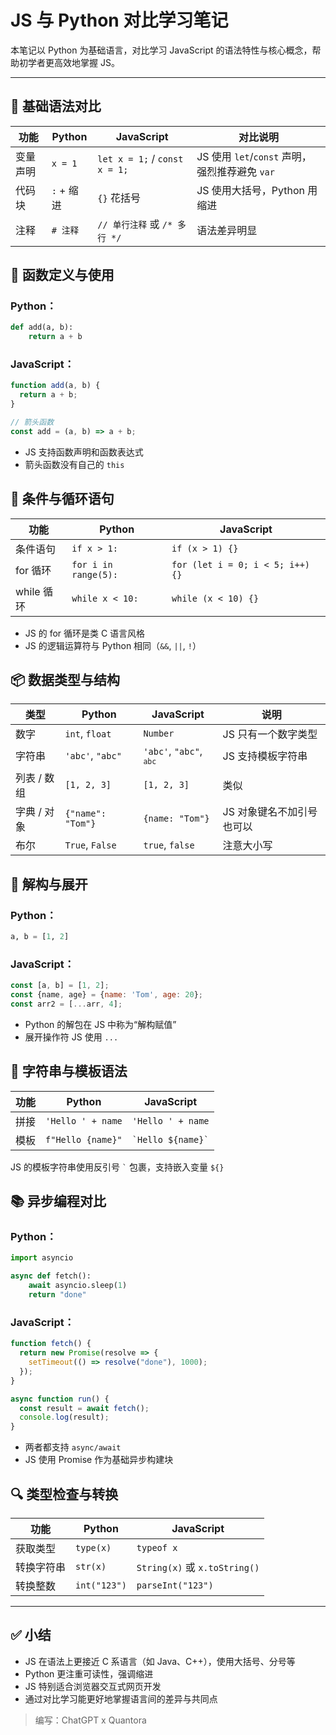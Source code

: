 # JS 与 Python 对比学习笔记

本笔记以 Python 为基础语言，对比学习 JavaScript 的语法特性与核心概念，帮助初学者更高效地掌握 JS。

---

## 📌 基础语法对比

| 功能   | Python   | JavaScript                    | 对比说明                                |
| ---- | -------- | ----------------------------- | ----------------------------------- |
| 变量声明 | `x = 1`  | `let x = 1;` / `const x = 1;` | JS 使用 `let`/`const` 声明，强烈推荐避免 `var` |
| 代码块  | `:` + 缩进 | `{}` 花括号                      | JS 使用大括号，Python 用缩进                 |
| 注释   | `# 注释`   | `// 单行注释` 或 `/* 多行 */`        | 语法差异明显                              |

## 🧠 函数定义与使用

### Python：

```python
def add(a, b):
    return a + b
```

### JavaScript：

```js
function add(a, b) {
  return a + b;
}

// 箭头函数
const add = (a, b) => a + b;
```

* JS 支持函数声明和函数表达式
* 箭头函数没有自己的 `this`

## 🔁 条件与循环语句

| 功能       | Python               | JavaScript                       |
| -------- | -------------------- | -------------------------------- |
| 条件语句     | `if x > 1:`          | `if (x > 1) {}`                  |
| for 循环   | `for i in range(5):` | `for (let i = 0; i < 5; i++) {}` |
| while 循环 | `while x < 10:`      | `while (x < 10) {}`              |

* JS 的 for 循环是类 C 语言风格
* JS 的逻辑运算符与 Python 相同（`&&`, `||`, `!`）

## 📦 数据类型与结构

| 类型      | Python            | JavaScript                           | 说明             |
| ------- | ----------------- | ------------------------------------ | -------------- |
| 数字      | `int`, `float`    | `Number`                             | JS 只有一个数字类型    |
| 字符串     | `'abc'`, `"abc"`  | `'abc'`, `"abc"`, <code>`abc`</code> | JS 支持模板字符串     |
| 列表 / 数组 | `[1, 2, 3]`       | `[1, 2, 3]`                          | 类似             |
| 字典 / 对象 | `{"name": "Tom"}` | `{name: "Tom"}`                      | JS 对象键名不加引号也可以 |
| 布尔      | `True`, `False`   | `true`, `false`                      | 注意大小写          |

## 🔧 解构与展开

### Python：

```python
a, b = [1, 2]
```

### JavaScript：

```js
const [a, b] = [1, 2];
const {name, age} = {name: 'Tom', age: 20};
const arr2 = [...arr, 4];
```

* Python 的解包在 JS 中称为“解构赋值”
* 展开操作符 JS 使用 `...`

## 📜 字符串与模板语法

| 功能 | Python            | JavaScript            |
| -- | ----------------- | --------------------- |
| 拼接 | `'Hello ' + name` | `'Hello ' + name`     |
| 模板 | `f"Hello {name}"` | `` `Hello ${name}` `` |

JS 的模板字符串使用反引号 `` ` `` 包裹，支持嵌入变量 `${}`

## 📚 异步编程对比

### Python：

```python
import asyncio

async def fetch():
    await asyncio.sleep(1)
    return "done"
```

### JavaScript：

```js
function fetch() {
  return new Promise(resolve => {
    setTimeout(() => resolve("done"), 1000);
  });
}

async function run() {
  const result = await fetch();
  console.log(result);
}
```

* 两者都支持 `async/await`
* JS 使用 Promise 作为基础异步构建块

## 🔍 类型检查与转换

| 功能    | Python       | JavaScript                   |
| ----- | ------------ | ---------------------------- |
| 获取类型  | `type(x)`    | `typeof x`                   |
| 转换字符串 | `str(x)`     | `String(x)` 或 `x.toString()` |
| 转换整数  | `int("123")` | `parseInt("123")`            |

---

## ✅ 小结

* JS 在语法上更接近 C 系语言（如 Java、C++），使用大括号、分号等
* Python 更注重可读性，强调缩进
* JS 特别适合浏览器交互式网页开发
* 通过对比学习能更好地掌握语言间的差异与共同点

> 编写：ChatGPT x Quantora
